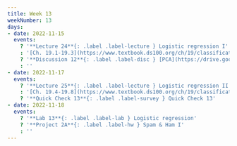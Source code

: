 ```yaml
---
title: Week 13
weekNumber: 13
days:
- date: 2022-11-15
  events:
    ? '**Lecture 24**{: .label .label-lecture } Logistic regression I'
    : '[Ch. 19.1-19.3](https://www.textbook.ds100.org/ch/19/classification_intro.html)'
    ? '**Discussion 12**{: .label .label-disc } [PCA](https://drive.google.com/file/d/1DhEzdDh0Nyc3jRUbBOOg4mSl-E7UZy_S/view?usp=sharing)' 
    : ''
- date: 2022-11-17
  events:
    ? '**Lecture 25**{: .label .label-lecture } Logistic regression II'
    : '[Ch. 19.4-19.8](https://www.textbook.ds100.org/ch/19/classification_log_reg.html)'
    ? '**Quick Check 13**{: .label .label-survey } Quick Check 13'
- date: 2022-11-18
  events:
    ? '**Lab 13**{: .label .label-lab } Logistic regression'
    ? '**Project 2A**{: .label .label-hw } Spam & Ham I'
    : ''
---
```

